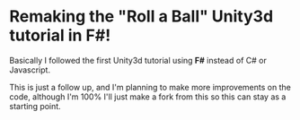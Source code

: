 # Remaking the "Roll a Ball" Unity3d tutorial in F#!

Basically I followed the first Unity3d tutorial using **F#** instead of C# or Javascript.

This is just a follow up, and I'm planning to make more improvements on the code, although I'm 100% I'll just make a fork from this so this can stay as a starting point.
